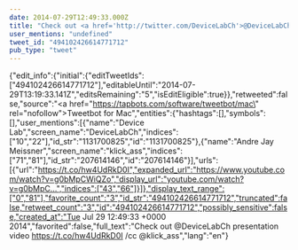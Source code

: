 ```yaml
---
date: 2014-07-29T12:49:33.000Z
title: "Check out <a href='http://twitter.com/DeviceLabCh'>@DeviceLabCh</a>  presentation video https://t.co/hw4UdRkD0I /cc <a href='http://twitter.com/klick_ass'>@klick_ass</a>″"
user_mentions: "undefined"
tweet_id: "494102426614771712"
pub_type: "tweet"
---
```

{"edit_info":{"initial":{"editTweetIds":["494102426614771712"],"editableUntil":"2014-07-29T13:19:33.141Z","editsRemaining":"5","isEditEligible":true}},"retweeted":false,"source":"<a href=\"https://tapbots.com/software/tweetbot/mac\" rel=\"nofollow\">Tweetbot for Mac</a>","entities":{"hashtags":[],"symbols":[],"user_mentions":[{"name":"Device Lab","screen_name":"DeviceLabCh","indices":["10","22"],"id_str":"1131700825","id":"1131700825"},{"name":"Andre Jay Meissner","screen_name":"klick_ass","indices":["71","81"],"id_str":"207614146","id":"207614146"}],"urls":[{"url":"https://t.co/hw4UdRkD0I","expanded_url":"https://www.youtube.com/watch?v=g0bMpCWiQZo","display_url":"youtube.com/watch?v=g0bMpC…","indices":["43","66"]}]},"display_text_range":["0","81"],"favorite_count":"3","id_str":"494102426614771712","truncated":false,"retweet_count":"3","id":"494102426614771712","possibly_sensitive":false,"created_at":"Tue Jul 29 12:49:33 +0000 2014","favorited":false,"full_text":"Check out @DeviceLabCh  presentation video https://t.co/hw4UdRkD0I /cc @klick_ass","lang":"en"}
